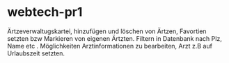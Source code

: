 # webtech-pr1

Ärtzeverwaltugskartei, hinzufügen und löschen von Ärtzen, Favortien setzten bzw Markieren von eigenen Ärtzten. Filtern in Datenbank nach Plz, Name etc . Möglichkeiten Arztinformationen zu bearbeiten, Arzt z.B auf Urlaubszeit setzten. 
